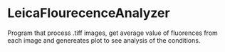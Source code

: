 # LeicaFlourecenceAnalyzer

Program that process .tiff images, get average value of fluorences from each image and genereates  plot to see analysis of the conditions.
